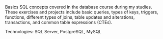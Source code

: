Basics SQL concepts covered in the database course during my studies.
These exercises and projects include basic queries, types of keys, triggers, functions, different types of joins, table updates and alterations, transactions, and common table expressions (CTEs).

Technologies:
SQL Server, PostgreSQL, MySQL
